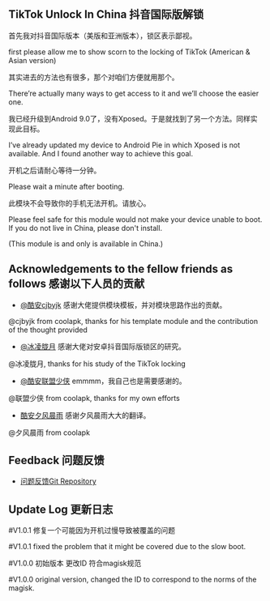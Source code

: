 ## TikTok Unlock In China 抖音国际版解锁

首先我对抖音国际版本（美版和亚洲版本），锁区表示鄙视。

first please allow me to show scorn to the locking of TikTok (American & Asian version)

其实进去的方法也有很多，那个对咱们方便就用那个。

There’re actually many ways to get access to it and we’ll choose the easier one.

我已经升级到Android 9.0了，没有Xposed。于是就找到了另一个方法。同样实现此目标。

I’ve already updated my device to Android Pie in which Xposed is not available. And I found another way to achieve this goal.

开机之后请耐心等待一分钟。

Please wait a minute after booting.


此模块不会导致你的手机无法开机。请放心。

Please feel safe for this module would not make your device unable to boot.
If you do not live in China, please don't install.

(This module is and only is available in China.)

 ## Acknowledgements to the fellow friends as follows 感谢以下人员的贡献

* [@酷安cjbyjk](http://www.coolapk.com/u/800048)
感谢大佬提供模块模板，并对模块思路作出的贡献。

@cjbyjk from coolapk, thanks for his template module and the contribution of the thought provided

* [@冰凌胧月](https://imiku.me/2018/07/30/1136.html)
感谢大佬对安卓抖音国际版锁区的研究。

@冰凌胧月, thanks for his study of the TikTok locking

* [@酷安联盟少侠](http://www.coolapk.com/u/602894)
emmmm，我自己也是需要感谢的。

@联盟少侠 from coolapk, thanks for my own efforts

* [酷安夕风晨雨](http://www.coolapk.com/u/1148582)    感谢夕风晨雨大大的翻译。

@夕风晨雨 from coolapk

## Feedback 问题反馈
* [问题反馈Git Repository](https://github.com/Magisk-Modules-Repo/TikTok-unlock-in-China/issues/new)

## Update Log 更新日志

#V1.0.1 修复一个可能因为开机过慢导致被覆盖的问题

#V1.0.1 fixed the problem that it might be covered due to the slow boot.

#V1.0.0 初始版本 更改ID 符合magisk规范

#V1.0.0 original version, changed the ID to correspond to the norms of the magisk.
